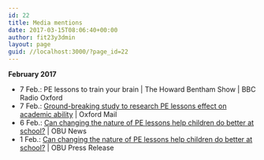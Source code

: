 ```yaml
---
id: 22
title: Media mentions
date: 2017-03-15T08:06:40+00:00
author: fit23y3dmin
layout: page
guid: //localhost:3000/?page_id=22
---
```

**February 2017**

  * 7 Feb.: PE lessons to train your brain | The Howard Bentham Show | BBC Radio Oxford
  * 7 Feb.: [Ground-breaking study to research PE lessons effect on academic ability](http://www.oxfordmail.co.uk/news/15074623.Can_changing_PE_lessons_make_children_perform_better_at_school_/) | Oxford Mail
  * 6 Feb.: [Can changing the nature of PE lessons help children do better at school?](https://www.brookes.ac.uk/about-brookes/news/can-changing-the-nature-of-pe-lessons-help-children-do-better-at-school-/) | OBU News
  * 1 Feb.: [Can changing the nature of PE lessons help children do better at school?](https://www.fit-to-study.org/wp-content/uploads/2017/03/35-Can-changing-the-nature-of-PE-lessons-help-children-do-better-at-school.pdf) | OBU Press Release